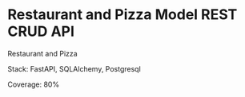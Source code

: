 # Restaurant and Pizza Model REST CRUD API
Restaurant and Pizza

Stack: FastAPI, SQLAlchemy, Postgresql

Coverage: 80%
